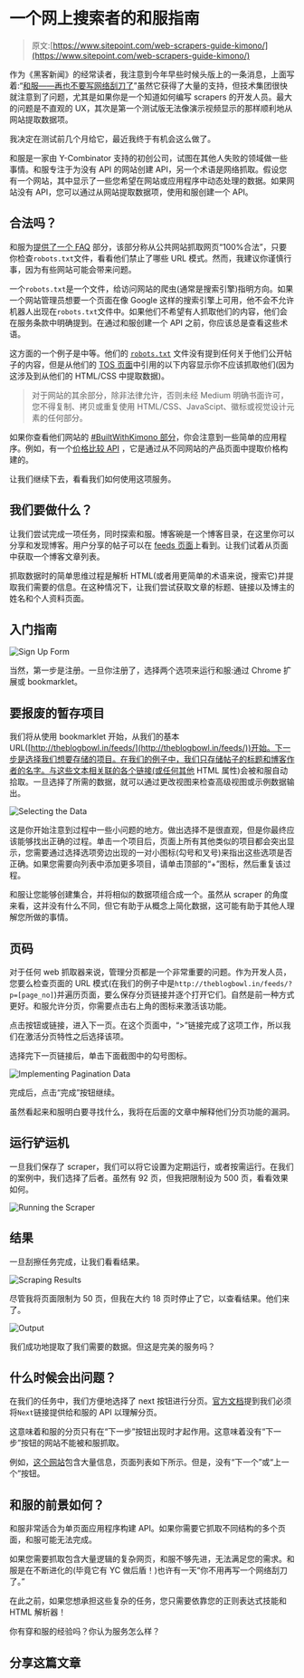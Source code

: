 # 一个网上搜索者的和服指南

> 原文:[https://www.sitepoint.com/web-scrapers-guide-kimono/](https://www.sitepoint.com/web-scrapers-guide-kimono/)

作为《黑客新闻》的经常读者，我注意到今年早些时候头版上的一条消息，上面写着:“[和服——再也不要写网络刮刀了](https://news.ycombinator.com/item?id=7066479)”虽然它获得了大量的支持，但技术集团很快就注意到了问题，尤其是如果你是一个知道如何编写 scrapers 的开发人员。最大的问题是不直观的 UX，其次是第一个测试版无法像演示视频显示的那样顺利地从网站提取数据项。

我决定在测试前几个月给它，最近我终于有机会这么做了。

和服是一家由 Y-Combinator 支持的初创公司，试图在其他人失败的领域做一些事情。和服专注于为没有 API 的网站创建 API，另一个术语是网络抓取。假设您有一个网站，其中显示了一些您希望在网站或应用程序中动态处理的数据。如果网站没有 API，您可以通过从网站提取数据项，使用和服创建一个 API。

## 合法吗？

和服为[提供了一个 FAQ](https://www.kimonolabs.com/learn/faq#faq-extracting-data-4) 部分，该部分称从公共网站抓取网页“100%合法”，只要你检查`robots.txt`文件，看看他们禁止了哪些 URL 模式。然而，我建议你谨慎行事，因为有些网站可能会带来问题。

一个`robots.txt`是一个文件，给访问网站的爬虫(通常是搜索引擎)指明方向。如果一个网站管理员想要一个页面在像 Google 这样的搜索引擎上可用，他不会不允许机器人出现在`robots.txt`文件中。如果他们不希望有人抓取他们的内容，他们会在服务条款中明确提到。在通过和服创建一个 API 之前，你应该总是查看这些术语。

这方面的一个例子是中等。他们的 [`robots.txt`](https://medium.com/robots.txt) 文件没有提到任何关于他们公开帖子的内容，但是从他们的 [TOS 页面](https://medium.com/policy/medium-terms-of-service-9db0094a1e0f)中引用的以下内容显示你不应该抓取他们(因为这涉及到从他们的 HTML/CSS 中提取数据)。

> 对于网站的其余部分，除非法律允许，否则未经 Medium 明确书面许可，您不得复制、拷贝或重复使用 HTML/CSS、JavaScipt、徽标或视觉设计元素的任何部分。

如果你查看他们网站的 [#BuiltWithKimono 部分](http://builtwith.kimonolabs.com/)，你会注意到一些简单的应用程序。例如，有一个[价格比较 API](https://econsultancy.com/blog/64826-how-to-build-your-own-price-comparison-api-in-30-minutes-with-no-code#i.1hf2kbm1c3ter8) ，它是通过从不同网站的产品页面中提取价格构建的。

让我们继续下去，看看我们如何使用这项服务。

## 我们要做什么？

让我们尝试完成一项任务，同时探索和服。博客碗是一个博客目录，在这里你可以分享和发现博客。用户分享的帖子可以在 [feeds 页面](http://theblogbowl.in/feeds/)上看到。让我们试着从页面中获取一个博客文章列表。

抓取数据时的简单思维过程是解析 HTML(或者用更简单的术语来说，搜索它)并提取我们需要的信息。在这种情况下，让我们尝试获取文章的标题、链接以及博主的姓名和个人资料页面。

## 入门指南

![Sign Up Form](../Images/86557aa2a6650a731c75cd904900a544.png)

当然，第一步是注册。一旦你注册了，选择两个选项来运行和服:通过 Chrome 扩展或 bookmarklet。

## 要报废的暂存项目

我们将从使用 bookmarklet 开始，从我们的基本 URL([http://theblogbowl.in/feeds/](http://theblogbowl.in/feeds/))开始。下一步是选择我们想要存储的项目。在我们的例子中，我们只存储帖子的标题和博客作者的名字。与这些文本相关联的各个链接(或任何其他 HTML 属性)会被和服自动拾取。一旦选择了所需的数据，就可以通过更改视图来检查高级视图或示例数据输出。

![Selecting the Data](../Images/3defa927869fd361722e86e6d459c897.png)

这是你开始注意到过程中一些小问题的地方。做出选择不是很直观，但是你最终应该能够找出正确的过程。单击一个项目后，页面上所有其他类似的项目都会突出显示，您需要通过选择选项旁边出现的一对小图标(勾号和叉号)来指出这些选项是否正确。如果您需要向列表中添加更多项目，请单击顶部的“+”图标，然后重复该过程。

和服让您能够创建集合，并将相似的数据项组合成一个。虽然从 scraper 的角度来看，这并没有什么不同，但它有助于从概念上简化数据，这可能有助于其他人理解您所做的事情。

## 页码

对于任何 web 抓取器来说，管理分页都是一个非常重要的问题。作为开发人员，您要么检查页面的 URL 模式(在我们的例子中是`http://theblogbowl.in/feeds/?p=[page_no]`)并遍历页面，要么保存分页链接并逐个打开它们。自然是前一种方式更好。和服允许分页，你需要点击右上角的图标来激活该功能。

点击按钮或链接，进入下一页。在这个页面中，“>”链接完成了这项工作，所以我们在激活分页特性之后选择该项。

选择完下一页链接后，单击下面截图中的勾号图标。

![Implementing Pagination Data](../Images/45b52c1f272868961c6f78f02a518530.png)

完成后，点击“完成”按钮继续。

虽然看起来和服明白要寻找什么，我将在后面的文章中解释他们分页功能的漏洞。

## 运行铲运机

一旦我们保存了 scraper，我们可以将它设置为定期运行，或者按需运行。在我们的案例中，我们选择了后者。虽然有 92 页，但我把限制设为 500 页，看看效果如何。

![Running the Scraper](../Images/a566868116313e6bca09f1fc2885fc70.png)

## 结果

一旦刮擦任务完成，让我们看看结果。

![Scraping Results](../Images/561043dbd03ffb778bf42b51243b7aa5.png)

尽管我将页面限制为 50 页，但我在大约 18 页时停止了它，以查看结果。他们来了。

![Output ](../Images/4a8c13c7d79c98d61c2a9951b63350ea.png)

我们成功地提取了我们需要的数据。但这是完美的服务吗？

## 什么时候会出问题？

在我们的任务中，我们方便地选择了 next 按钮进行分页。[官方文档](https://www.kimonolabs.com/learn/pagination)提到我们必须将`Next`链接提供给和服的 API 以理解分页。

这意味着和服的分页只有在“下一步”按钮出现时才起作用。这意味着没有“下一步”按钮的网站不能被和服抓取。

例如，[这个网站](http://travelers.bootsnall.com)包含大量信息，页面列表如下所示。但是，没有“下一个”或“上一个”按钮。

## 和服的前景如何？

和服非常适合为单页面应用程序构建 API。如果你需要它抓取不同结构的多个页面，和服可能无法完成。

如果您需要抓取包含大量逻辑的复杂网页，和服不够先进，无法满足您的需求。和服是在不断进化的(毕竟它有 YC 做后盾！)也许有一天“你不用再写一个网络刮刀了。”

在此之前，如果您想承担这些复杂的任务，您只需要依靠您的正则表达式技能和 HTML 解析器！

你有穿和服的经验吗？你认为服务怎么样？

## 分享这篇文章